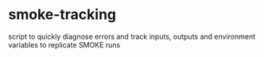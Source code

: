 smoke-tracking
==============

script to quickly diagnose errors and track inputs, outputs and environment variables to replicate SMOKE runs
